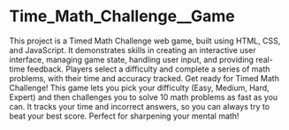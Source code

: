 # Time_Math_Challenge__Game
This project is a Timed Math Challenge web game, built using HTML, CSS, and JavaScript. It demonstrates skills in creating an interactive user interface, managing game state, handling user input, and providing real-time feedback. Players select a difficulty and complete a series of math problems, with their time and accuracy tracked.
Get ready for Timed Math Challenge! This game lets you pick your difficulty (Easy, Medium, Hard, Expert) and then challenges you to solve 10 math problems as fast as you can. It tracks your time and incorrect answers, so you can always try to beat your best score. Perfect for sharpening your mental math!
